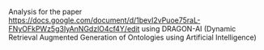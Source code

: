 Analysis for the paper https://docs.google.com/document/d/1bevI2vPuoe75raL-FNyOFkPWz5g3IyAnNGdzlO4cf4Y/edit
using DRAGON-AI (Dynamic Retrieval Augmented Generation of Ontologies using Artificial Intelligence)

